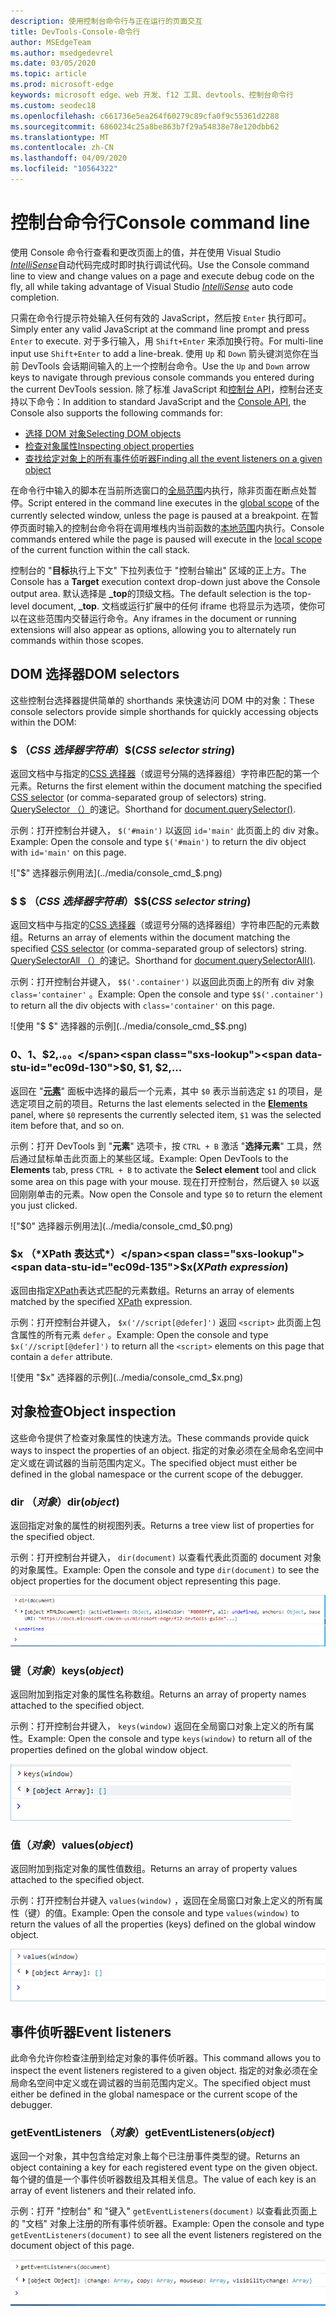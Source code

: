```yaml
---
description: 使用控制台命令行与正在运行的页面交互
title: DevTools-Console-命令行
author: MSEdgeTeam
ms.author: msedgedevrel
ms.date: 03/05/2020
ms.topic: article
ms.prod: microsoft-edge
keywords: microsoft edge、web 开发、f12 工具、devtools、控制台命令行
ms.custom: seodec18
ms.openlocfilehash: c661736e5ea264f60279c89cfa0f9c55361d2288
ms.sourcegitcommit: 6860234c25a8be863b7f29a54838e78e120dbb62
ms.translationtype: MT
ms.contentlocale: zh-CN
ms.lasthandoff: 04/09/2020
ms.locfileid: "10564322"
---
```

# <span data-ttu-id="ec09d-104">控制台命令行</span><span class="sxs-lookup"><span data-stu-id="ec09d-104">Console command line</span></span>

<span data-ttu-id="ec09d-105">使用 Console 命令行查看和更改页面上的值，并在使用 Visual Studio [*IntelliSense*](/visualstudio/ide/javascript-intellisense)自动代码完成时即时执行调试代码。</span><span class="sxs-lookup"><span data-stu-id="ec09d-105">Use the Console command line to view and change values on a page and execute debug code on the fly, all while taking advantage of Visual Studio [*IntelliSense*](/visualstudio/ide/javascript-intellisense) auto code completion.</span></span> 

<span data-ttu-id="ec09d-106">只需在命令行提示符处输入任何有效的 JavaScript，然后按 `Enter` 执行即可。</span><span class="sxs-lookup"><span data-stu-id="ec09d-106">Simply enter any valid JavaScript at the command line prompt and press `Enter` to execute.</span></span> <span data-ttu-id="ec09d-107">对于多行输入，用 `Shift+Enter` 来添加换行符。</span><span class="sxs-lookup"><span data-stu-id="ec09d-107">For multi-line input use `Shift+Enter` to add a line-break.</span></span> <span data-ttu-id="ec09d-108">使用 `Up` 和 `Down` 箭头键浏览你在当前 DevTools 会话期间输入的上一个控制台命令。</span><span class="sxs-lookup"><span data-stu-id="ec09d-108">Use the `Up` and `Down` arrow keys to navigate through previous console commands you entered during the current  DevTools session.</span></span> <span data-ttu-id="ec09d-109">除了标准 JavaScript 和[控制台 API](./console-api.md)，控制台还支持以下命令：</span><span class="sxs-lookup"><span data-stu-id="ec09d-109">In addition to standard JavaScript and the [Console API](./console-api.md), the Console also supports the following commands for:</span></span>

 - [<span data-ttu-id="ec09d-110">选择 DOM 对象</span><span class="sxs-lookup"><span data-stu-id="ec09d-110">Selecting DOM objects</span></span>](#dom-selectors)
 - [<span data-ttu-id="ec09d-111">检查对象属性</span><span class="sxs-lookup"><span data-stu-id="ec09d-111">Inspecting object properties</span></span>](#object-inspection)
 - [<span data-ttu-id="ec09d-112">查找给定对象上的所有事件侦听器</span><span class="sxs-lookup"><span data-stu-id="ec09d-112">Finding all the event listeners on a given object</span></span>](#event-listeners)

<span data-ttu-id="ec09d-113">在命令行中输入的脚本在当前所选窗口的[全局范围](/scripting/javascript/advanced/variable-scope-javascript)内执行，除非页面在断点处暂停。</span><span class="sxs-lookup"><span data-stu-id="ec09d-113">Script entered in the command line executes in the [global scope](/scripting/javascript/advanced/variable-scope-javascript) of the currently selected window, unless the page is paused at a breakpoint.</span></span> <span data-ttu-id="ec09d-114">在暂停页面时输入的控制台命令将在调用堆栈内当前函数的[本地范围](/scripting/javascript/advanced/variable-scope-javascript)内执行。</span><span class="sxs-lookup"><span data-stu-id="ec09d-114">Console commands entered while the page is paused will execute in the [local scope](/scripting/javascript/advanced/variable-scope-javascript) of the current function within the call stack.</span></span>

<span data-ttu-id="ec09d-115">控制台的 "**目标**执行上下文" 下拉列表位于 "控制台输出" 区域的正上方。</span><span class="sxs-lookup"><span data-stu-id="ec09d-115">The Console has a **Target** execution context drop-down just above the Console output area.</span></span> <span data-ttu-id="ec09d-116">默认选择是 **_top**的顶级文档。</span><span class="sxs-lookup"><span data-stu-id="ec09d-116">The default selection is the top-level document, **_top**.</span></span> <span data-ttu-id="ec09d-117">文档或运行扩展中的任何 iframe 也将显示为选项，使你可以在这些范围内交替运行命令。</span><span class="sxs-lookup"><span data-stu-id="ec09d-117">Any iframes in the document or running extensions will also appear as options, allowing you to alternately run commands within those scopes.</span></span>

## <span data-ttu-id="ec09d-118">DOM 选择器</span><span class="sxs-lookup"><span data-stu-id="ec09d-118">DOM selectors</span></span>
<span data-ttu-id="ec09d-119">这些控制台选择器提供简单的 shorthands 来快速访问 DOM 中的对象：</span><span class="sxs-lookup"><span data-stu-id="ec09d-119">These console selectors provide simple shorthands for quickly accessing objects within the DOM:</span></span>

### <span data-ttu-id="ec09d-120">$ （*CSS 选择器字符串*）</span><span class="sxs-lookup"><span data-stu-id="ec09d-120">$(*CSS selector string*)</span></span>
<span data-ttu-id="ec09d-121">返回文档中与指定的[CSS 选择器](https://developer.mozilla.org/docs/Learn/CSS/Introduction_to_CSS/Selectors)（或逗号分隔的选择器组）字符串匹配的第一个元素。</span><span class="sxs-lookup"><span data-stu-id="ec09d-121">Returns the first element within the document matching the specified [CSS selector](https://developer.mozilla.org/docs/Learn/CSS/Introduction_to_CSS/Selectors)  (or comma-separated group of selectors) string.</span></span> <span data-ttu-id="ec09d-122">[QuerySelector （）](https://developer.mozilla.org/docs/Web/API/Document/querySelector)的速记。</span><span class="sxs-lookup"><span data-stu-id="ec09d-122">Shorthand for [document.querySelector()](https://developer.mozilla.org/docs/Web/API/Document/querySelector).</span></span>

<span data-ttu-id="ec09d-123">示例：打开控制台并键入， `$('#main')` 以返回 `id='main'` 此页面上的 div 对象。</span><span class="sxs-lookup"><span data-stu-id="ec09d-123">Example: Open the console and type `$('#main')` to return the div object with `id='main'` on this page.</span></span>

!["$" 选择器示例用法](../media/console_cmd_$.png)

### <span data-ttu-id="ec09d-125">$ $ （*CSS 选择器字符串*）</span><span class="sxs-lookup"><span data-stu-id="ec09d-125">$$(*CSS selector string*)</span></span>
<span data-ttu-id="ec09d-126">返回文档中与指定的[CSS 选择器](https://developer.mozilla.org/docs/Learn/CSS/Introduction_to_CSS/Selectors)（或逗号分隔的选择器组）字符串匹配的元素数组。</span><span class="sxs-lookup"><span data-stu-id="ec09d-126">Returns an array of elements within the document matching the specified [CSS selector](https://developer.mozilla.org/docs/Learn/CSS/Introduction_to_CSS/Selectors)  (or comma-separated group of selectors) string.</span></span> <span data-ttu-id="ec09d-127">[QuerySelectorAll （）](https://developer.mozilla.org/docs/Web/API/Document/querySelectorAll)的速记。</span><span class="sxs-lookup"><span data-stu-id="ec09d-127">Shorthand for [document.querySelectorAll()](https://developer.mozilla.org/docs/Web/API/Document/querySelectorAll).</span></span>

<span data-ttu-id="ec09d-128">示例：打开控制台并键入， `$$('.container')` 以返回此页面上的所有 div 对象 `class='container'` 。</span><span class="sxs-lookup"><span data-stu-id="ec09d-128">Example: Open the console and type `$$('.container')` to return all the div objects with `class='container'` on this page.</span></span>

![使用 "$ $" 选择器的示例](../media/console_cmd_$$.png)

### <span data-ttu-id="ec09d-130">$0、$1、$2,.。。</span><span class="sxs-lookup"><span data-stu-id="ec09d-130">$0, $1, $2,...</span></span>
<span data-ttu-id="ec09d-131">返回在 "[**元素**](../elements.md)" 面板中选择的最后一个元素，其中 `$0` 表示当前选定 `$1` 的项目，是选定项目之前的项目。</span><span class="sxs-lookup"><span data-stu-id="ec09d-131">Returns the last elements selected in the [**Elements**](../elements.md) panel, where `$0` represents the currently selected item, `$1` was the selected item before that, and so on.</span></span>

<span data-ttu-id="ec09d-132">示例：打开 DevTools 到 "**元素**" 选项卡，按 `CTRL + B` 激活 "**选择元素**" 工具，然后通过鼠标单击此页面上的某些区域。</span><span class="sxs-lookup"><span data-stu-id="ec09d-132">Example: Open  DevTools to the **Elements** tab, press `CTRL + B` to activate the **Select element** tool and click some area on this page with your mouse.</span></span> <span data-ttu-id="ec09d-133">现在打开控制台，然后键入 `$0` 以返回刚刚单击的元素。</span><span class="sxs-lookup"><span data-stu-id="ec09d-133">Now open the Console and type `$0` to return the element you just clicked.</span></span>

!["$0" 选择器示例用法](../media/console_cmd_$0.png)

### <span data-ttu-id="ec09d-135">$x （*XPath 表达式*）</span><span class="sxs-lookup"><span data-stu-id="ec09d-135">$x(*XPath expression*)</span></span>
<span data-ttu-id="ec09d-136">返回由指定[XPath](https://developer.mozilla.org/docs/Introduction_to_using_XPath_in_JavaScript)表达式匹配的元素数组。</span><span class="sxs-lookup"><span data-stu-id="ec09d-136">Returns an array of elements matched by the specified [XPath](https://developer.mozilla.org/docs/Introduction_to_using_XPath_in_JavaScript) expression.</span></span> 

<span data-ttu-id="ec09d-137">示例：打开控制台并键入， `$x('//script[@defer]')` 返回 `<script>` 此页面上包含属性的所有元素 `defer` 。</span><span class="sxs-lookup"><span data-stu-id="ec09d-137">Example: Open the console and type `$x('//script[@defer]')` to return all the `<script>` elements on this page that contain a `defer` attribute.</span></span>

![使用 "$x" 选择器的示例](../media/console_cmd_$x.png)

## <span data-ttu-id="ec09d-139">对象检查</span><span class="sxs-lookup"><span data-stu-id="ec09d-139">Object inspection</span></span>

<span data-ttu-id="ec09d-140">这些命令提供了检查对象属性的快速方法。</span><span class="sxs-lookup"><span data-stu-id="ec09d-140">These commands provide quick ways to inspect the properties of an object.</span></span> <span data-ttu-id="ec09d-141">指定的对象必须在全局命名空间中定义或在调试器的当前范围内定义。</span><span class="sxs-lookup"><span data-stu-id="ec09d-141">The specified object must either be defined in the global namespace or the current scope of the debugger.</span></span>

### <span data-ttu-id="ec09d-142">dir （*对象*）</span><span class="sxs-lookup"><span data-stu-id="ec09d-142">dir(*object*)</span></span>
<span data-ttu-id="ec09d-143">返回指定对象的属性的树视图列表。</span><span class="sxs-lookup"><span data-stu-id="ec09d-143">Returns a tree view list of properties for the specified object.</span></span>

<span data-ttu-id="ec09d-144">示例：打开控制台并键入， `dir(document)` 以查看代表此页面的 document 对象的对象属性。</span><span class="sxs-lookup"><span data-stu-id="ec09d-144">Example: Open the console and type `dir(document)` to see the object properties for the document object representing this page.</span></span>

!["Dir" 方法的使用示例](../media/console_cmd_dir.png)

### <span data-ttu-id="ec09d-146">键（*对象*）</span><span class="sxs-lookup"><span data-stu-id="ec09d-146">keys(*object*)</span></span>
<span data-ttu-id="ec09d-147">返回附加到指定对象的属性名称数组。</span><span class="sxs-lookup"><span data-stu-id="ec09d-147">Returns an array of property names attached to the specified object.</span></span>

<span data-ttu-id="ec09d-148">示例：打开控制台并键入， `keys(window)` 返回在全局窗口对象上定义的所有属性。</span><span class="sxs-lookup"><span data-stu-id="ec09d-148">Example: Open the console and type `keys(window)` to return all of the properties defined on the global window object.</span></span>

!["Keys" 方法的用法示例](../media/console_cmd_keys.png)

### <span data-ttu-id="ec09d-150">值（*对象*）</span><span class="sxs-lookup"><span data-stu-id="ec09d-150">values(*object*)</span></span>
<span data-ttu-id="ec09d-151">返回附加到指定对象的属性值数组。</span><span class="sxs-lookup"><span data-stu-id="ec09d-151">Returns an array of property values attached to the specified object.</span></span>

<span data-ttu-id="ec09d-152">示例：打开控制台并键入 `values(window)` ，返回在全局窗口对象上定义的所有属性（键）的值。</span><span class="sxs-lookup"><span data-stu-id="ec09d-152">Example: Open the console and type `values(window)` to return the values of all the properties (keys) defined on the global window object.</span></span>

!["Values" 方法的使用示例](../media/console_cmd_values.png)

## <span data-ttu-id="ec09d-154">事件侦听器</span><span class="sxs-lookup"><span data-stu-id="ec09d-154">Event listeners</span></span>

<span data-ttu-id="ec09d-155">此命令允许你检查注册到给定对象的事件侦听器。</span><span class="sxs-lookup"><span data-stu-id="ec09d-155">This command allows you to inspect the event listeners registered to a given object.</span></span> <span data-ttu-id="ec09d-156">指定的对象必须在全局命名空间中定义或在调试器的当前范围内定义。</span><span class="sxs-lookup"><span data-stu-id="ec09d-156">The specified object must either be defined in the global namespace or the current scope of the  debugger.</span></span>

### <span data-ttu-id="ec09d-157">getEventListeners （*对象*）</span><span class="sxs-lookup"><span data-stu-id="ec09d-157">getEventListeners(*object*)</span></span>
<span data-ttu-id="ec09d-158">返回一个对象，其中包含给定对象上每个已注册事件类型的键。</span><span class="sxs-lookup"><span data-stu-id="ec09d-158">Returns an object containing a key for each registered event type on the given object.</span></span> <span data-ttu-id="ec09d-159">每个键的值是一个事件侦听器数组及其相关信息。</span><span class="sxs-lookup"><span data-stu-id="ec09d-159">The value of each key is an array of event listeners and their related info.</span></span> 

<span data-ttu-id="ec09d-160">示例：打开 "控制台" 和 "键入" `getEventListeners(document)` 以查看此页面上的 "文档" 对象上注册的所有事件侦听器。</span><span class="sxs-lookup"><span data-stu-id="ec09d-160">Example: Open the console and type `getEventListeners(document)` to see all the event listeners registered on the document object of this page.</span></span>

![使用 "getEventListeners" 方法的示例](../media/console_cmd_getEventListeners.png)
